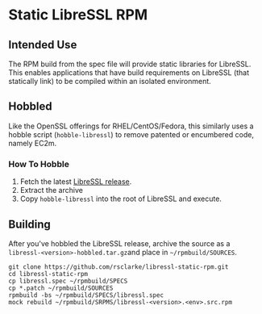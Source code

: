 # Static LibreSSL RPM

## Intended Use

The RPM build from the spec file will provide static libraries for LibreSSL.  This enables applications that have build requirements on LibreSSL (that statically link) to be compiled within an isolated environment.

## Hobbled

Like the OpenSSL offerings for RHEL/CentOS/Fedora, this similarly uses a hobble script (`hobble-libressl`) to remove patented or encumbered code, namely EC2m.

### How To Hobble

1. Fetch the latest [LibreSSL release](https://ftp.openbsd.org/pub/OpenBSD/LibreSSL/).
2. Extract the archive
3. Copy `hobble-libressl` into the root of LibreSSL and execute.

## Building

After you've hobbled the LibreSSL release, archive the source as a `libressl-<version>-hobbled.tar.gz`and place in `~/rpmbuild/SOURCES`.

```
git clone https://github.com/rsclarke/libressl-static-rpm.git
cd libressl-static-rpm
cp libressl.spec ~/rpmbuild/SPECS
cp *.patch ~/rpmbuild/SOURCES
rpmbuild -bs ~/rpmbuild/SPECS/libressl.spec
mock rebuild ~/rpmbuild/SRPMS/libressl-<version>.<env>.src.rpm
```
